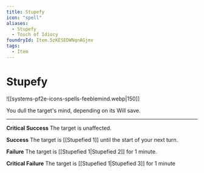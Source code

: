 ```yaml
---
title: Stupefy
icon: "spell"
aliases:
  - Stupefy
  - Touch of Idiocy
foundryId: Item.5zKESEDWNqnAGjmv
tags:
  - Item
---
```


# Stupefy
![[systems-pf2e-icons-spells-feeblemind.webp|150]]

You dull the target's mind, depending on its Will save.

* * *

**Critical Success** The target is unaffected.

**Success** The target is [[Stupefied 1]] until the start of your next turn.

**Failure** The target is [[Stupefied 1|Stupefied 2]] for 1 minute.

**Critical Failure** The target is [[Stupefied 1|Stupefied 3]] for 1 minute
